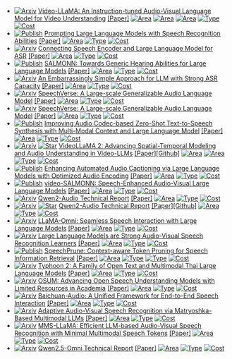 *  [![Arxiv](https://img.shields.io/badge/arXiv-2023\.06-red)]() [Video-LLaMA: An Instruction-tuned Audio-Visual Language Model for Video Understanding](https://arxiv.org/abs/2306.02858)
[[Paper]](https://arxiv.org/abs/2306.02858) [![Area](https://img.shields.io/badge/Audio_LLM-purple)]() [![Area](https://img.shields.io/badge/Image_LLM-purple)]() [![Area](https://img.shields.io/badge/Video_LLM-purple)]() [![Type](https://img.shields.io/badge/Query_Based-green)]() [![Cost](https://img.shields.io/badge/Need_Training-yellow)]()
*  [![Publish](https://img.shields.io/badge/ICASSP-2024-blue)]() [Prompting Large Language Models with Speech Recognition Abilities](https://arxiv.org/pdf/2307.11795)
[[Paper]](https://arxiv.org/pdf/2307.11795) [![Area](https://img.shields.io/badge/Audio_LLM-purple)]() [![Type](https://img.shields.io/badge/Transformation_Based-green)]() [![Cost](https://img.shields.io/badge/Need_Training-yellow)]()
*  [![Arxiv](https://img.shields.io/badge/arXiv-2023\.09-red)]() [Connecting Speech Encoder and Large Language Model for ASR](https://arxiv.org/abs/2309.13963)
[[Paper]](https://arxiv.org/abs/2309.13963) [![Area](https://img.shields.io/badge/Audio_LLM-purple)]() [![Type](https://img.shields.io/badge/Query_Based-green)]() [![Cost](https://img.shields.io/badge/Need_Training-yellow)]()
*  [![Publish](https://img.shields.io/badge/ICLR-2024-blue)]() [SALMONN: Towards Generic Hearing Abilities for Large Language Models](https://arxiv.org/abs/2310.13289)
[[Paper]](https://arxiv.org/abs/2310.13289) [![Area](https://img.shields.io/badge/Audio_LLM-purple)]() [![Type](https://img.shields.io/badge/Query_Based-green)]() [![Cost](https://img.shields.io/badge/Need_Training-yellow)]()
*  [![Arxiv](https://img.shields.io/badge/arXiv-2024\.02-red)]() [An Embarrassingly Simple Approach for LLM with Strong ASR Capacity](https://arxiv.org/abs/2402.08846)
[[Paper]](https://arxiv.org/abs/2402.08846) [![Area](https://img.shields.io/badge/Audio_LLM-purple)]() [![Type](https://img.shields.io/badge/Transformation_Based-green)]() [![Cost](https://img.shields.io/badge/Need_Training-yellow)]()
*  [![Arxiv](https://img.shields.io/badge/arXiv-2024\.05-red)]() [SpeechVerse: A Large-scale Generalizable Audio Language Model](https://arxiv.org/abs/2405.08295)
[[Paper]](https://arxiv.org/abs/2405.08295) [![Area](https://img.shields.io/badge/Audio_LLM-purple)]() [![Type](https://img.shields.io/badge/Transformation_Based-green)]() [![Cost](https://img.shields.io/badge/Need_Training-yellow)]()
*  [![Arxiv](https://img.shields.io/badge/arXiv-2024\.05-red)]() [SpeechVerse: A Large-scale Generalizable Audio Language Model](https://arxiv.org/abs/2405.08295)
[[Paper]](https://arxiv.org/abs/2405.08295) [![Area](https://img.shields.io/badge/Audio_LLM-purple)]() [![Type](https://img.shields.io/badge/Transformation_Based-green)]() [![Cost](https://img.shields.io/badge/Need_Training-yellow)]()
*  [![Publish](https://img.shields.io/badge/Interspeech-2024-blue)]() [Improving Audio Codec-based Zero-Shot Text-to-Speech Synthesis with Multi-Modal Context and Large Language Model](https://arxiv.org/abs/2406.03706)
[[Paper]](https://arxiv.org/abs/2406.03706) [![Area](https://img.shields.io/badge/Audio_LLM-purple)]() [![Type](https://img.shields.io/badge/Query_Based-green)]() [![Cost](https://img.shields.io/badge/Need_Training-yellow)]()
*  [![Arxiv](https://img.shields.io/badge/arXiv-2024\.06-red)]() [![Star](https://img.shields.io/github/stars/DAMO-NLP-SG/VideoLLaMA2.svg?style=social&label=Star)](https://github.com/DAMO-NLP-SG/VideoLLaMA2) [VideoLLaMA 2: Advancing Spatial-Temporal Modeling and Audio Understanding in Video-LLMs](https://arxiv.org/abs/2406.07476)
[[Paper]](https://arxiv.org/abs/2406.07476)[[Github]](https://github.com/DAMO-NLP-SG/VideoLLaMA2) [![Area](https://img.shields.io/badge/Audio_LLM-purple)]() [![Area](https://img.shields.io/badge/Video_LLM-purple)]() [![Type](https://img.shields.io/badge/Transformation_Based-green)]() [![Cost](https://img.shields.io/badge/Need_Training-yellow)]()
*  [![Publish](https://img.shields.io/badge/Interspeech-2024-blue)]() [Enhancing Automated Audio Captioning via Large Language Models with
Optimized Audio Encoding](https://arxiv.org/abs/2406.13275)
[[Paper]](https://arxiv.org/abs/2406.13275) [![Area](https://img.shields.io/badge/Audio_LLM-purple)]() [![Type](https://img.shields.io/badge/Query_Based-green)]() [![Cost](https://img.shields.io/badge/Need_Training-yellow)]()
*  [![Publish](https://img.shields.io/badge/ICML-2024-blue)]() [video-SALMONN: Speech-Enhanced Audio-Visual Large Language Models](https://arxiv.org/abs/2406.15704)
[[Paper]](https://arxiv.org/abs/2406.15704) [![Area](https://img.shields.io/badge/Audio_LLM-purple)]() [![Type](https://img.shields.io/badge/Query_Based-green)]() [![Cost](https://img.shields.io/badge/Need_Training-yellow)]()
*  [![Arxiv](https://img.shields.io/badge/arXiv-2024\.07-red)]() [Qwen2-Audio Technical Report](https://arxiv.org/pdf/2407.10759)
[[Paper]](https://arxiv.org/pdf/2407.10759) [![Area](https://img.shields.io/badge/Audio_LLM-purple)]() [![Type](https://img.shields.io/badge/Transformation_Based-green)]() [![Cost](https://img.shields.io/badge/Need_Training-yellow)]()
*  [![Arxiv](https://img.shields.io/badge/arXiv-2024\.07-red)]() [![Star](https://img.shields.io/github/stars/QwenLM/Qwen2-Audio.svg?style=social&label=Star)](https://github.com/QwenLM/Qwen2-Audio) [Qwen2-Audio Technical Report](https://arxiv.org/abs/2407.10759)
[[Paper]](https://arxiv.org/abs/2407.10759)[[Github]](https://github.com/QwenLM/Qwen2-Audio) [![Area](https://img.shields.io/badge/Audio_LLM-purple)]() [![Type](https://img.shields.io/badge/Transformation_Based-green)]() [![Cost](https://img.shields.io/badge/Need_Training-yellow)]()
*  [![Arxiv](https://img.shields.io/badge/arXiv-2024\.09-red)]() [LLaMA-Omni: Seamless Speech Interaction with Large Language Models](https://arxiv.org/abs/2409.06666)
[[Paper]](https://arxiv.org/abs/2409.06666) [![Area](https://img.shields.io/badge/Audio_LLM-purple)]() [![Type](https://img.shields.io/badge/Transformation_Based-green)]() [![Cost](https://img.shields.io/badge/Need_Training-yellow)]()
*  [![Arxiv](https://img.shields.io/badge/arXiv-2024\.09-red)]() [Large Language Models are Strong Audio-Visual Speech Recognition Learners](https://arxiv.org/abs/2409.12319)
[[Paper]](https://arxiv.org/abs/2409.12319) [![Area](https://img.shields.io/badge/Audio_LLM-purple)]() [![Type](https://img.shields.io/badge/Transformation_Based-green)]() [![Cost](https://img.shields.io/badge/Need_Training-yellow)]()
*  [![Publish](https://img.shields.io/badge/ICME-2025-blue)]() [SpeechPrune: Context-aware Token Pruning for Speech Information Retrieval](https://arxiv.org/abs/2412.12009)
[[Paper]](https://arxiv.org/abs/2412.12009) [![Area](https://img.shields.io/badge/Audio_LLM-purple)]() [![Type](https://img.shields.io/badge/Attention_Based-green)]() [![Type](https://img.shields.io/badge/Query_Based-green)]() [![Cost](https://img.shields.io/badge/Training_free-yellow)]()
*  [![Arxiv](https://img.shields.io/badge/arXiv-2024\.12-red)]() [Typhoon 2: A Family of Open Text and Multimodal Thai Large Language Models](https://arxiv.org/abs/2412.13702)
[[Paper]](https://arxiv.org/abs/2412.13702) [![Area](https://img.shields.io/badge/Audio_LLM-purple)]() [![Type](https://img.shields.io/badge/Query_Based-green)]() [![Cost](https://img.shields.io/badge/Need_Training-yellow)]()
*  [![Arxiv](https://img.shields.io/badge/arXiv-2025\.01-red)]() [OSUM: Advancing Open Speech Understanding Models with Limited Resources in Academia](https://arxiv.org/abs/2501.13306)
[[Paper]](https://arxiv.org/abs/2501.13306) [![Area](https://img.shields.io/badge/Audio_LLM-purple)]() [![Type](https://img.shields.io/badge/Transformation_Based-green)]() [![Cost](https://img.shields.io/badge/Need_Training-yellow)]()
*  [![Arxiv](https://img.shields.io/badge/arXiv-2025\.02-red)]() [Baichuan-Audio: A Unified Framework for End-to-End Speech Interaction](https://arxiv.org/abs/2502.17239)
[[Paper]](https://arxiv.org/abs/2502.17239) [![Area](https://img.shields.io/badge/Audio_LLM-purple)]() [![Type](https://img.shields.io/badge/Transformation_Based-green)]() [![Cost](https://img.shields.io/badge/Need_Training-yellow)]()
*  [![Arxiv](https://img.shields.io/badge/arXiv-2025\.03-red)]() [Adaptive Audio-Visual Speech Recognition via Matryoshka-Based Multimodal LLMs](https://arxiv.org/abs/2503.06362)
[[Paper]](https://arxiv.org/abs/2503.06362) [![Area](https://img.shields.io/badge/Audio_LLM-purple)]() [![Type](https://img.shields.io/badge/Transformation_Based-green)]() [![Cost](https://img.shields.io/badge/Need_Training-yellow)]()
*  [![Arxiv](https://img.shields.io/badge/arXiv-2025\.03-red)]() [MMS-LLaMA: Efficient LLM-based Audio-Visual Speech Recognition with Minimal Multimodal Speech Tokens](https://arxiv.org/abs/2503.11315v1)
[[Paper]](https://arxiv.org/abs/2503.11315v1) [![Area](https://img.shields.io/badge/Audio_LLM-purple)]() [![Type](https://img.shields.io/badge/Query_Based-green)]() [![Cost](https://img.shields.io/badge/Need_Training-yellow)]()
*  [![Arxiv](https://img.shields.io/badge/arXiv-2025\.03-red)]() [Qwen2.5-Omni Technical Report](https://arxiv.org/pdf/2503.20215)
[[Paper]](https://arxiv.org/pdf/2503.20215) [![Area](https://img.shields.io/badge/Audio_LLM-purple)]() [![Type](https://img.shields.io/badge/Transformation_Based-green)]() [![Cost](https://img.shields.io/badge/Need_Training-yellow)]()
